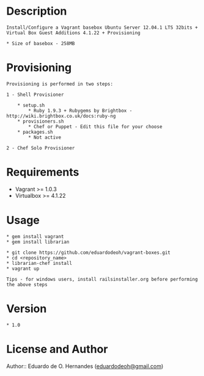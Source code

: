 Description
===========

	Install/Configure a Vagrant basebox Ubuntu Server 12.04.1 LTS 32bits + Virtual Box Guest Additions 4.1.22 + Provisioning

	* Size of basebox - 258MB

	
Provisioning
============

	Provisioning is performed in two steps:

	1 - Shell Provisioner

		* setup.sh
			* Ruby 1.9.3 + Rubygems by Brightbox - http://wiki.brightbox.co.uk/docs:ruby-ng
		* provisioners.sh
			* Chef or Puppet - Edit this file for your choose
		* packages.sh
			* Not active

	2 - Chef Solo Provisioner

Requirements
============

* Vagrant >= 1.0.3
* Virtualbox >= 4.1.22

Usage
=====

    * gem install vagrant
	* gem install librarian

	* git clone https://github.com/eduardodeoh/vagrant-boxes.git
	* cd <repository_name>
	* librarian-chef install
	* vagrant up

	Tips - for windows users, install railsinstaller.org before performing the above steps

Version
=======

	* 1.0

License and Author
==================

Author:: Eduardo de O. Hernandes (<eduardodeoh@gmail.com>)



	


	

